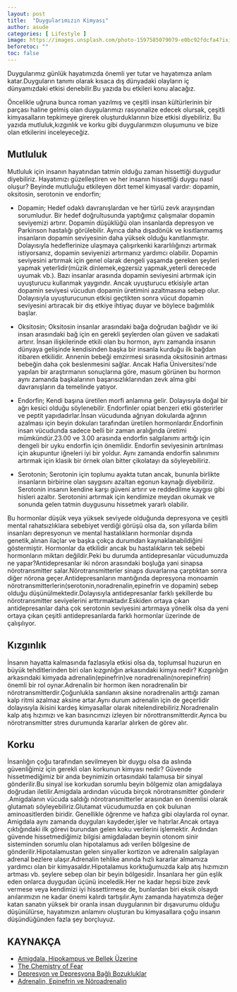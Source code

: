 ```yaml
---
layout: post
title:  "Duygularımızın Kimyası"
author: asude
categories: [ Lifestyle ]
image: https://images.unsplash.com/photo-1597585079079-e0bc92fdcfa4?ixid=MnwxMjA3fDB8MHxzZWFyY2h8Mnx8c2VudGltZW50c3xlbnwwfHwwfHw%3D&ixlib=rb-1.2.1&auto=format&fit=crop&w=500&q=60
beforetoc: ""
toc: false
---
```

Duygularımız günlük hayatımızda önemli yer tutar ve hayatımıza anlam katar.Duyguların tanımı olarak kısaca dış dünyadaki olayların iç dünyamızdaki etkisi denebilir.Bu yazıda bu etkileri konu alacağız.
  
Öncelikle uğruna bunca roman yazılmış ve çeşitli insan kültürlerinin bir parçası haline gelmiş olan duygularımızı rasyonalize edecek olursak, çeşitli kimyasalların tepkimeye girerek oluşturduklarının bize etkisi diyebiliriz. Bu yazıda mutluluk,kızgınlık ve korku gibi duygularımızın oluşumunu ve bize olan etkilerini inceleyeceğiz.
 
 ## Mutluluk
 
Mutluluk için insanın hayatından tatmin olduğu zaman hissettiği duygudur diyebiliriz. Hayatımızı güzelleştiren ve her insanın hissettiği duygu nasıl oluşur? Beyinde mutluluğu etkileyen dört temel kimyasal vardır: dopamin, oksitosin, serotonin ve endorfin;

-	Dopamin; Hedef odaklı davranışlardan ve her türlü zevk arayışından sorumludur. Bir hedef doğrultusunda yaptığımız çalışmalar dopamin seviyemizi artırır. Dopamin düşüklüğü olan insanlarda depresyon ve Parkinson hastalığı görülebilir. Ayrıca daha dışadönük ve kısıtlanmamış insanların dopamin seviyesinin daha yüksek olduğu kanıtlanmıştır. Dolayısıyla hedeflerinize ulaşmaya çalışırkenki kararlılığınızı artırmak istiyorsanız, dopamin seviyenizi artırmanız yardımcı olabilir. Dopamin seviyesini artırmak için genel olarak dengeli yaşamda gereken şeyleri yapmak yeterlidir(müzik dinlemek,egzersiz yapmak,yeterli derecede uyumak vb.). Bazı insanlar arasında dopamin seviyesini artırmak için uyuşturucu kullanmak yaygındır. Ancak uyuşturucu etkisiyle artan dopamin seviyesi vücudun dopamin üretimini azaltmasına sebep olur. Dolayısıyla uyuşturucunun etkisi geçtikten sonra vücut dopamin seviyesini artıracak bir dış etkiye ihtiyaç duyar ve böylece bağımlılık başlar. 

-	Oksitosin; Oksitosin insanlar arasındaki bağa doğrudan bağlıdır ve iki insan arasındaki bağ için en gerekli şeylerden olan güven ve sadakati artırır. İnsan ilişkilerinde etkili olan bu hormon, aynı zamanda insanın dünyaya gelişinde kendisinden başka bir insanla kurduğu ilk bağdan itibaren etkilidir. Annenin bebeği emzirmesi sırasında oksitosinin artması bebeğin daha çok beslenmesini sağlar. Ancak Hafia Üniversitesi'nde yapılan bir araştırmanın sonuçlarına göre, masum görünen bu hormon aynı zamanda başkalarının başarısızlıklarından zevk alma gibi davranışların da temelinde yatıyor.

-	Endorfin; Kendi başına üretilen morfi anlamına gelir. Dolayısıyla doğal bir ağrı kesici olduğu söylenebilir. Endorfinler opiat benzeri etki gösterirler ve peptit yapıdadırlar.İnsan vücudunda ağrıyan dokularda ağrının azalması için beyin dokuları tarafından üretilen hormonlardır.Endorfinin insan vücudunda sadece belli bir zaman aralığında üretimi mümkündür.23.00 ve 3.00 arasında endorfin salgılanımı arttığı için dengeli bir uyku endorfin için önemlidir. Endorfin seviyesinin artırılması için akupuntur iğneleri iyi bir yoldur. Aynı zamanda endorfin salınımını artırmak için klasik bir örnek olan bitter çikolatayı da söyleyebiliriz.

-	Serotonin; Serotonin için toplumu ayakta tutan ancak, bununla birlikte insanların birbirine olan saygısını azaltan egonun kaynağı diyebiliriz. Serotonin insanın kendine karşı güveni artırır ve reddedilme kaygısı gibi hisleri azaltır. Serotonini artırmak için kendimize meydan okumak ve sonunda gelen tatmin duygusunu hissetmek yararlı olabilir.

Bu hormonlar düşük veya yüksek seviyede olduğunda depresyona ve çeşitli mental rahatsızlıklara sebebiyet verdiği görüşü olsa da, son yıllarda bilim insanları depresyonun ve mental hastalıkların hormonlar dışında genetik,alınan ilaçlar ve başka çokça durumdan kaynaklanabildiğini göstermiştir. Hormonlar da etkilidir ancak bu hastalıkların tek sebebi hormonların miktarı değildir.Peki bu durumda antidepresanlar vücudumuzda ne yapar?Antidepresanlar iki nöron arasındaki boşluğa yani sinapsa nörotransmitter salar.Nörotransmitterler sinaps duvarlarına çarptıktan sonra diğer nörona geçer.Antidepresanların mantığında depresyona monoamin nörotransmitterlerin(serotonin,noradrenalin,epinefrin ve dopamin) sebep olduğu düşünülmektedir.Dolayısıyla antidepresanlar farklı şekillerde bu nörotransmitter seviyelerini arttırmaktadır.Eskiden ortaya çıkan antidepresanlar daha çok serotonin seviyesini artırmaya yönelik olsa da yeni ortaya çıkan çeşitli antidepresanlarda farklı hormonlar üzerinde de çalışılıyor.

## Kızgınlık
İnsanın hayatta kalmasında fazlasıyla etkisi olsa da, toplumsal huzurun en büyük tehditlerinden biri olan kızgınlığın arkasındaki kimya nedir? Kızgınlığın arkasındaki kimyada adrenalin(epinefrin)ve noradrenalin(norepinefrin) önemli bir rol oynar.Adrenalin bir hormon iken noradrenalin bir nörotransmitterdir.Çoğunlukla sanılanın aksine noradrenalin arttığı zaman kalp ritmi azalmaz aksine artar.Aynı durum adrenalin için de geçerlidir dolayısıyla ikisini kardeş kimyasallar olarak nitelendirebiliriz.Noradrenalin  kalp atış hızımızı ve kan basıncımızı izleyen bir nörottransmitterdir.Ayrıca bu nörotransmitter stres durumunda kararlar alırken de görev alır.

## Korku
İnsanlığın çoğu tarafından sevilmeyen bir duygu olsa da aslında güvenliğimiz için gerekli olan korkunun kimyası nedir? Güvende hissetmediğimiz bir anda beynimizin ortasındaki talamusa bir sinyal gönderilir.Bu sinyal ise korkudan sorumlu beyin bölgemiz olan amigdalaya doğrudan iletilir.Amigdala ardından vücuda birçok nörotransmitter gönderir .Amigdalanın vücuda saldığı nörotransmitterler arasından en önemlisi olarak glutamatı söyleyebiliriz.Glutamat vücudumuzda en çok bulunan aminoasitlerden biridir. Genellikle öğrenme ve hafıza gibi olaylarda rol oynar. Amigdala aynı zamanda duyguları kaydeder,işler ve hatırlar.Ancak ortaya çıktığındaki ilk görevi burundan gelen koku verilerini işlemektir. Ardından güvende hissetmediğimiz bilgisi amigdaladan beynin otonom sinir sisteminden sorumlu olan hipotalamus adı verilen bölgesine de gönderilir.Hipotalamustan gelen sinyaller kortizon ve adrenalin salgılayan adrenal bezlere ulaşır.Adrenalin tehlike anında hızlı kararlar almamıza yardımcı olan bir kimyasaldır.Hipotalamus korktuğumuzda kalp atış hızımızın artması vb. şeylere sebep olan bir beyin bölgesidir.
  İnsanlara her gün eşlik eden onlarca duygudan üçünü inceledik.Her ne kadar hepsi  bize zevk vermese veya kendimizi iyi hissettirmese de, bunlardan biri eksik olsaydı anılarımızın ne kadar önemi kalırdı tartışılır.Aynı zamanda hayatımıza değer katan sanatın yüksek bir oranla insan duygularının bir dışavurumu olduğu düşünülürse, hayatımızın anlamını oluşturan bu kimyasallara çoğu insanın düşündüğünden fazla şey borçluyuz.

## KAYNAKÇA
- [Amigdala, Hipokampus ve Bellek Üzerine](https://evrimagaci.org/amigdala-hipokampus-ve-bellek-uzerine-160)
- [The Chemistry of Fear](https://www.reagent.co.uk/the-chemistry-of-fear/)
- [Depresyon ve Depresyona Bağlı Bozukluklar](http://www.khanacademy.org.tr/video.asp?ID=9318)
- [Adrenalin, Epinefrin ve Nöroadrenalin](https://evrimagaci.org/adrenalin-epinefrin-ve-noradrenalin-norepinefrin-nedir-aralarinda-nasil-bir-iliski-vardir-3)
